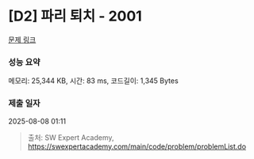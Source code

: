 # [D2] 파리 퇴치 - 2001 

[문제 링크](https://swexpertacademy.com/main/code/problem/problemDetail.do?contestProbId=AV5PzOCKAigDFAUq) 

### 성능 요약

메모리: 25,344 KB, 시간: 83 ms, 코드길이: 1,345 Bytes

### 제출 일자

2025-08-08 01:11



> 출처: SW Expert Academy, https://swexpertacademy.com/main/code/problem/problemList.do